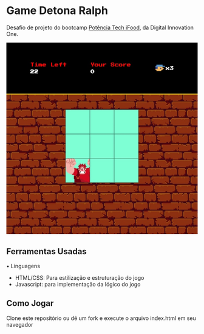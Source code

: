 # Game Detona Ralph
Desafio de projeto do bootcamp [Potência Tech iFood](https://www.dio.me/bootcamp/potencia-tech-ifood-desenvolvimento-de-jogos), da Digital Innovation One.

![Detona Ralph Game Screenshot](/src/images/screenshot.jpg)

## Ferramentas Usadas
• Linguagens
- HTML/CSS: Para estilização e estruturação do jogo
- Javascript: para implementação da lógico do jogo

## Como Jogar
Clone este repositório ou dê um fork e execute o arquivo index.html em seu navegador